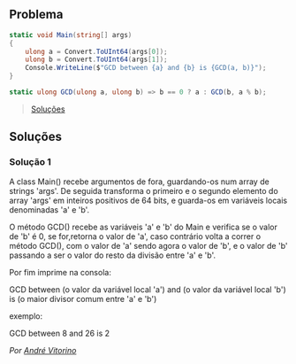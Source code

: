 ## Problema

```cs
static void Main(string[] args)
{
    ulong a = Convert.ToUInt64(args[0]);
    ulong b = Convert.ToUInt64(args[1]);
    Console.WriteLine($"GCD between {a} and {b} is {GCD(a, b)}");
}

static ulong GCD(ulong a, ulong b) => b == 0 ? a : GCD(b, a % b);
```

> [Soluções](../solucoes/01/07.md)

## Soluções

### Solução 1

A class Main() recebe argumentos de fora, guardando-os num array de strings 'args'. 
De seguida transforma o primeiro e o segundo elemento do array 'args' em inteiros positivos de 64 bits, e guarda-os em variáveis locais denominadas 'a' e 'b'.

O método GCD() recebe as variáveis 'a' e 'b' do Main e verifica se o valor de 'b' é 0, se for,retorna o valor de 'a', caso contrário volta a correr o método GCD(), com o valor de 'a' sendo agora o valor de 'b', e o valor de 'b' passando a ser o valor do resto da divisão entre 'a' e 'b'.

Por fim imprime na consola:

GCD between (o valor da variável local 'a') and (o valor da variável local 'b') is (o maior divisor comum entre 'a' e 'b')

exemplo:

GCD between 8 and 26 is 2

*Por [André Vitorino](https://github.com/Freeze88)*